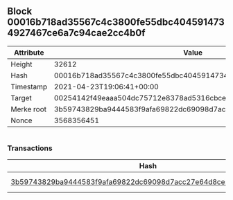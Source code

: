 ## Block 00016b718ad35567c4c3800fe55dbc4045914734927467ce6a7c94cae2cc4b0f

Attribute | Value
--- | ---
Height | 32612
Hash | 00016b718ad35567c4c3800fe55dbc4045914734927467ce6a7c94cae2cc4b0f
Timestamp | 2021-04-23T19:06:41+00:00
Target | 00254142f49eaaa504dc75712e8378ad5316cbcead634704b3734b6271167cc4
Merke root | 3b59743829ba9444583f9afa69822dc69098d7acc27e64d8ce59f8a94229353d
Nonce | 3568356451

```

```

### Transactions

Hash | Amount
--- | ---
[3b59743829ba9444583f9afa69822dc69098d7acc27e64d8ce59f8a94229353d](3b59743829ba9444583f9afa69822dc69098d7acc27e64d8ce59f8a94229353d.md) | 10.00000000 SKEPTI 
